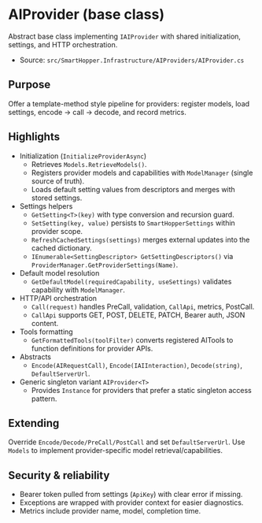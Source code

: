 # AIProvider (base class)

Abstract base class implementing `IAIProvider` with shared initialization, settings, and HTTP orchestration.

- Source: `src/SmartHopper.Infrastructure/AIProviders/AIProvider.cs`

## Purpose

Offer a template-method style pipeline for providers: register models, load settings, encode → call → decode, and record metrics.

## Highlights

- Initialization (`InitializeProviderAsync`)
  - Retrieves `Models.RetrieveModels()`.
  - Registers provider models and capabilities with `ModelManager` (single source of truth).
  - Loads default setting values from descriptors and merges with stored settings.
- Settings helpers
  - `GetSetting<T>(key)` with type conversion and recursion guard.
  - `SetSetting(key, value)` persists to `SmartHopperSettings` within provider scope.
  - `RefreshCachedSettings(settings)` merges external updates into the cached dictionary.
  - `IEnumerable<SettingDescriptor> GetSettingDescriptors()` via `ProviderManager.GetProviderSettings(Name)`.
- Default model resolution
  - `GetDefaultModel(requiredCapability, useSettings)` validates capability with `ModelManager`.
- HTTP/API orchestration
  - `Call(request)` handles PreCall, validation, `CallApi`, metrics, PostCall.
  - `CallApi` supports GET, POST, DELETE, PATCH, Bearer auth, JSON content.
- Tools formatting
  - `GetFormattedTools(toolFilter)` converts registered AITools to function definitions for provider APIs.
- Abstracts
  - `Encode(AIRequestCall)`, `Encode(IAIInteraction)`, `Decode(string)`, `DefaultServerUrl`.
- Generic singleton variant `AIProvider<T>`
  - Provides `Instance` for providers that prefer a static singleton access pattern.

## Extending

Override `Encode/Decode/PreCall/PostCall` and set `DefaultServerUrl`.
Use `Models` to implement provider-specific model retrieval/capabilities.

## Security & reliability

- Bearer token pulled from settings (`ApiKey`) with clear error if missing.
- Exceptions are wrapped with provider context for easier diagnostics.
- Metrics include provider name, model, completion time.
